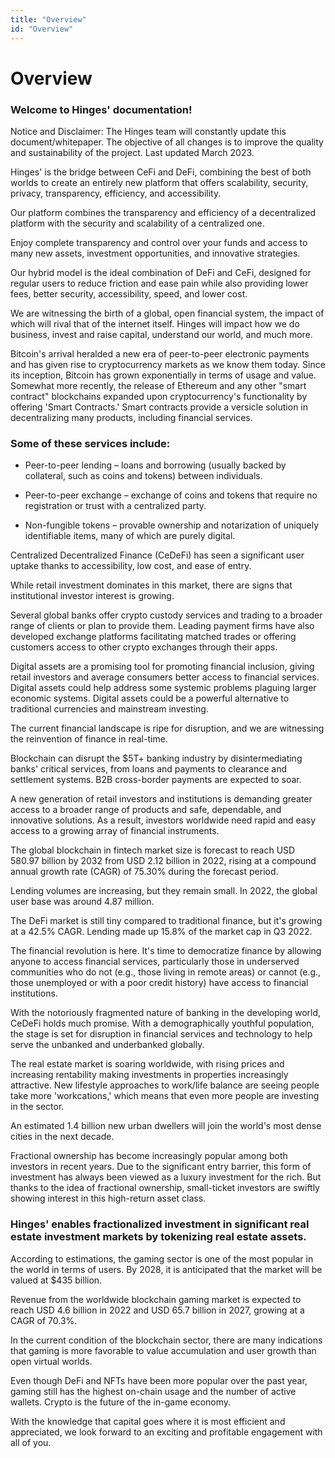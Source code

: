 ```yaml
---
title: "Overview"
id: "Overview"
---
```


# Overview

### Welcome to Hinges' documentation!


Notice and Disclaimer: The Hinges team will constantly update this document/whitepaper. The objective of all changes is to improve the quality and sustainability of the project. Last updated March 2023.


Hinges' is the bridge between CeFi and DeFi, combining the best of both worlds to create an entirely new platform that offers scalability, security, privacy, transparency, efficiency, and accessibility.

Our platform combines the transparency and efficiency of a decentralized platform with the security and scalability of a centralized one.

 

Enjoy complete transparency and control over your funds and access to many new assets, investment opportunities, and innovative strategies.

Our hybrid model is the ideal combination of DeFi and CeFi, designed for regular users to reduce friction and ease pain while also providing lower fees, better security, accessibility, speed, and lower cost.

 

We are witnessing the birth of a global, open financial system, the impact of which will rival that of the internet itself. Hinges will impact how we do business, invest and raise capital, understand our world, and much more.

 

Bitcoin's arrival heralded a new era of peer-to-peer electronic payments and has given rise to cryptocurrency markets as we know them today. Since its inception, Bitcoin has grown exponentially in terms of usage and value. Somewhat more recently, the release of Ethereum and any other "smart contract" blockchains expanded upon cryptocurrency's functionality by offering 'Smart Contracts.' Smart contracts provide a versicle solution in decentralizing many products, including financial services.

 

### Some of these services include:

 

* Peer-to-peer lending – loans and borrowing (usually backed by collateral, such as coins and tokens) between individuals. 

* Peer-to-peer exchange – exchange of coins and tokens that require no registration or trust with a centralized party.

* Non-fungible tokens – provable ownership and notarization of uniquely identifiable items, many of which are purely digital.

 

Centralized Decentralized Finance (CeDeFi) has seen a significant user uptake thanks to accessibility, low cost, and ease of entry. 

 

While retail investment dominates in this market, there are signs that institutional investor interest is growing.

Several global banks offer crypto custody services and trading to a broader range of clients or plan to provide them. Leading payment firms have also developed exchange platforms facilitating matched trades or offering customers access to other crypto exchanges through their apps.

 

Digital assets are a promising tool for promoting financial inclusion, giving retail investors and average consumers better access to financial services. Digital assets could help address some systemic problems plaguing larger economic systems. Digital assets could be a powerful alternative to traditional currencies and mainstream investing.

 

The current financial landscape is ripe for disruption, and we are witnessing the reinvention of finance in real-time.

 

Blockchain can disrupt the $5T+ banking industry by disintermediating banks' critical services, from loans and payments to clearance and settlement systems. B2B cross-border payments are expected to soar.

 

A new generation of retail investors and institutions is demanding greater access to a broader range of products and safe, dependable, and innovative solutions. As a result, investors worldwide need rapid and easy access to a growing array of financial instruments.

 

The global blockchain in fintech market size is forecast to reach USD 580.97 billion by 2032 from USD 2.12 billion in 2022, rising at a compound annual growth rate (CAGR) of 75.30% during the forecast period.

Lending volumes are increasing, but they remain small. In 2022, the global user base was around 4.87 million.

The DeFi market is still tiny compared to traditional finance, but it's growing at a 42.5% CAGR. Lending made up 15.8% of the market cap in Q3 2022.

 

The financial revolution is here. It's time to democratize finance by allowing anyone to access financial services, particularly those in underserved communities who do not (e.g., those living in remote areas) or cannot (e.g., those unemployed or with a poor credit history) have access to financial institutions.

 

With the notoriously fragmented nature of banking in the developing world, CeDeFi holds much promise. With a demographically youthful population, the stage is set for disruption in financial services and technology to help serve the unbanked and underbanked globally.

 

The real estate market is soaring worldwide, with rising prices and increasing rentability making investments in properties increasingly attractive. New lifestyle approaches to work/life balance are seeing people take more 'workcations,' which means that even more people are investing in the sector.

 

An estimated 1.4 billion new urban dwellers will join the world's most dense cities in the next decade. 

Fractional ownership has become increasingly popular among both investors in recent years. Due to the significant entry barrier, this form of investment has always been viewed as a luxury investment for the rich. But thanks to the idea of fractional ownership, small-ticket investors are swiftly showing interest in this high-return asset class.

 

### Hinges' enables fractionalized investment in significant real estate investment markets by tokenizing real estate assets.

 

According to estimations, the gaming sector is one of the most popular in the world in terms of users. By 2028, it is anticipated that the market will be valued at $435 billion.

Revenue from the worldwide blockchain gaming market is expected to reach USD 4.6 billion in 2022 and USD 65.7 billion in 2027, growing at a CAGR of 70.3%. 

In the current condition of the blockchain sector, there are many indications that gaming is more favorable to value accumulation and user growth than open virtual worlds.

Even though DeFi and NFTs have been more popular over the past year, gaming still has the highest on-chain usage and the number of active wallets. Crypto is the future of the in-game economy.

 

With the knowledge that capital goes where it is most efficient and appreciated, we look forward to an exciting and profitable engagement with all of you.
